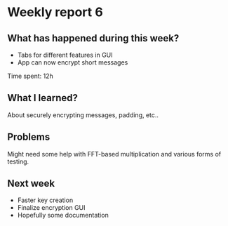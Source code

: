 # Weekly report 6

## What has happened during this week?

- Tabs for different features in GUI
- App can now encrypt short messages

Time spent: 12h

## What I learned?

About securely encrypting messages, padding, etc..

## Problems

Might need some help with FFT-based multiplication and various forms of testing.

## Next week

- Faster key creation
- Finalize encryption GUI
- Hopefully some documentation